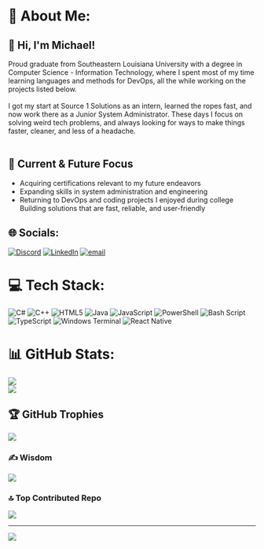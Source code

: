 # 💫 About Me:
## 👋 Hi, I'm Michael!
Proud graduate from Southeastern Louisiana University with a degree in Computer Science - Information Technology, where I spent most of my time learning languages and methods for DevOps, all the while working on the projects listed below.
<br><br>I got my start at Source 1 Solutions as an intern, learned the ropes fast, and now work there as a Junior System Administrator. These days I focus on solving weird tech problems, and always looking for ways to make things faster, cleaner, and less of a headache.<br><br>

## 🎯 Current & Future Focus
- Acquiring certifications relevant to my future endeavors<br>
- Expanding skills in system administration and engineering<br>
- Returning to DevOps and coding projects I enjoyed during college<br>Building solutions that are fast, reliable, and user-friendly

## 🌐 Socials:
[![Discord](https://img.shields.io/badge/Discord-%237289DA.svg?logo=discord&logoColor=white)](https://discord.gg/biggest_mike02) [![LinkedIn](https://img.shields.io/badge/LinkedIn-%230077B5.svg?logo=linkedin&logoColor=white)](https://linkedin.com/in/www.linkedin.com/in/michael-rolling-691590293) [![email](https://img.shields.io/badge/Email-D14836?logo=gmail&logoColor=white)](mailto:michaelrolling4@gmail.com) 

# 💻 Tech Stack:
![C#](https://img.shields.io/badge/c%23-%23239120.svg?style=for-the-badge&logo=csharp&logoColor=white) ![C++](https://img.shields.io/badge/c++-%2300599C.svg?style=for-the-badge&logo=c%2B%2B&logoColor=white) ![HTML5](https://img.shields.io/badge/html5-%23E34F26.svg?style=for-the-badge&logo=html5&logoColor=white) ![Java](https://img.shields.io/badge/java-%23ED8B00.svg?style=for-the-badge&logo=openjdk&logoColor=white) ![JavaScript](https://img.shields.io/badge/javascript-%23323330.svg?style=for-the-badge&logo=javascript&logoColor=%23F7DF1E) ![PowerShell](https://img.shields.io/badge/PowerShell-%235391FE.svg?style=for-the-badge&logo=powershell&logoColor=white) ![Bash Script](https://img.shields.io/badge/bash_script-%23121011.svg?style=for-the-badge&logo=gnu-bash&logoColor=white) ![TypeScript](https://img.shields.io/badge/typescript-%23007ACC.svg?style=for-the-badge&logo=typescript&logoColor=white) ![Windows Terminal](https://img.shields.io/badge/Windows%20Terminal-%234D4D4D.svg?style=for-the-badge&logo=windows-terminal&logoColor=white) ![React Native](https://img.shields.io/badge/react_native-%2320232a.svg?style=for-the-badge&logo=react&logoColor=%2361DAFB)
# 📊 GitHub Stats:
![](https://github-readme-stats.vercel.app/api?username=MichaelR2002&theme=dark&hide_border=false&include_all_commits=true&count_private=true)<br/>
![](https://nirzak-streak-stats.vercel.app/?user=MichaelR2002&theme=dark&hide_border=false)<br/>

## 🏆 GitHub Trophies
![](https://github-profile-trophy.vercel.app/?username=MichaelR2002&theme=radical&no-frame=false&no-bg=false&margin-w=4)

### ✍️ Wisdom
![](https://quotes-github-readme.vercel.app/api?type=horizontal&theme=gruvbox)

### 🔝 Top Contributed Repo
![](https://github-contributor-stats.vercel.app/api?username=MichaelR2002&limit=5&theme=dark&combine_all_yearly_contributions=true)

---
[![](https://visitcount.itsvg.in/api?id=MichaelR2002&icon=0&color=0)](https://visitcount.itsvg.in)
